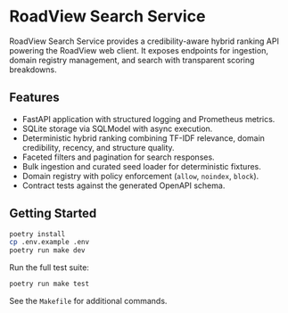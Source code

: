 # RoadView Search Service

RoadView Search Service provides a credibility-aware hybrid ranking API powering the RoadView web client. It exposes endpoints for ingestion, domain registry management, and search with transparent scoring breakdowns.

## Features

- FastAPI application with structured logging and Prometheus metrics.
- SQLite storage via SQLModel with async execution.
- Deterministic hybrid ranking combining TF-IDF relevance, domain credibility, recency, and structure quality.
- Faceted filters and pagination for search responses.
- Bulk ingestion and curated seed loader for deterministic fixtures.
- Domain registry with policy enforcement (`allow`, `noindex`, `block`).
- Contract tests against the generated OpenAPI schema.

## Getting Started

```bash
poetry install
cp .env.example .env
poetry run make dev
```

Run the full test suite:

```bash
poetry run make test
```

See the `Makefile` for additional commands.
